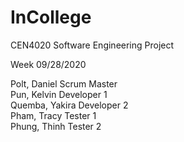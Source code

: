 # InCollege
CEN4020 Software Engineering Project

Week 09/28/2020  

Polt, Daniel      Scrum Master  
Pun, Kelvin       Developer 1  
Quemba, Yakira    Developer 2  
Pham, Tracy       Tester 1  
Phung, Thinh      Tester 2  
